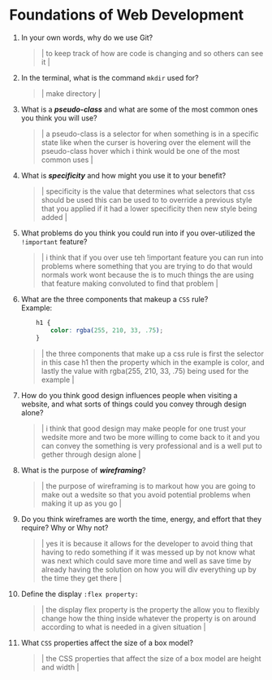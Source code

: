 # Foundations of Web Development
01. In your own words, why do we use Git?
    > | to keep track of how are code is changing and so others can see it |

02. In the terminal, what is the command `mkdir` used for?
    > | make directory |

03. What is a ***pseudo-class*** and what are some of the most common ones you think you will use?
    > | a pseudo-class is a selector for when something is in a specific state like when the curser is hovering over the element will the pseudo-class hover which i think would be one of the most common uses |

04. What is ***specificity*** and how might you use it to your benefit?
    > | specificity is the value that determines what selectors that css should be used this can be used to to override a previous style that you applied if it had a lower specificity then new style being added  |

05. What problems do you think you could run into if you over-utilized the `!important` feature?
    > | i think that if you over use teh !important feature you can run into problems where something that you are trying to do that would normals work wont because the is to much things the are using that feature making convoluted to find that problem |

06. What are the three components that makeup a `CSS` rule? <br> Example:

    ```css
        h1 {
            color: rgba(255, 210, 33, .75);
        }
    ```

    > | the three components that make up a css rule is first the selector in this case h1 then the property which in the example is color, and lastly the value with rgba(255, 210, 33, .75) being used for the example  |

07. How do you think good design influences people when visiting a website, and what sorts of things could you convey through design alone?
    > | i think that good design may make people for one trust your wedsite more and two be more willing to come back to it and you can convey the something is very professional and is a well put to gether through design alone |

08. What is the purpose of ***wireframing***?
    > | the purpose of wireframing is to markout how you are going to make out a wedsite so that you avoid potential problems when making it up as you go |

09. Do you think wireframes are worth the time, energy, and effort that they require? Why or Why not?
    > | yes it is because it allows for the developer to avoid thing that having to redo something if it was messed up by not know what was next which could save more time and well as save time by already having the solution on how you will div everything up by the time they get there |

10. Define the display `:flex property:`
    > | the display flex property is the property the allow you to flexibly change how the thing inside whatever the property  is on around according to what is needed in a given situation |

11. What `CSS` properties affect the size of a box model?
    > | the CSS properties that affect the size of a box model are height and width |
